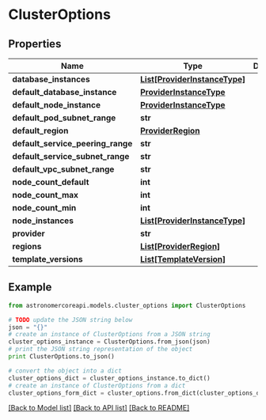 # ClusterOptions


## Properties
Name | Type | Description | Notes
------------ | ------------- | ------------- | -------------
**database_instances** | [**List[ProviderInstanceType]**](ProviderInstanceType.md) |  | 
**default_database_instance** | [**ProviderInstanceType**](ProviderInstanceType.md) |  | 
**default_node_instance** | [**ProviderInstanceType**](ProviderInstanceType.md) |  | 
**default_pod_subnet_range** | **str** |  | [optional] 
**default_region** | [**ProviderRegion**](ProviderRegion.md) |  | 
**default_service_peering_range** | **str** |  | [optional] 
**default_service_subnet_range** | **str** |  | [optional] 
**default_vpc_subnet_range** | **str** |  | 
**node_count_default** | **int** |  | 
**node_count_max** | **int** |  | 
**node_count_min** | **int** |  | 
**node_instances** | [**List[ProviderInstanceType]**](ProviderInstanceType.md) |  | 
**provider** | **str** |  | 
**regions** | [**List[ProviderRegion]**](ProviderRegion.md) |  | 
**template_versions** | [**List[TemplateVersion]**](TemplateVersion.md) |  | 

## Example

```python
from astronomercoreapi.models.cluster_options import ClusterOptions

# TODO update the JSON string below
json = "{}"
# create an instance of ClusterOptions from a JSON string
cluster_options_instance = ClusterOptions.from_json(json)
# print the JSON string representation of the object
print ClusterOptions.to_json()

# convert the object into a dict
cluster_options_dict = cluster_options_instance.to_dict()
# create an instance of ClusterOptions from a dict
cluster_options_form_dict = cluster_options.from_dict(cluster_options_dict)
```
[[Back to Model list]](../README.md#documentation-for-models) [[Back to API list]](../README.md#documentation-for-api-endpoints) [[Back to README]](../README.md)


